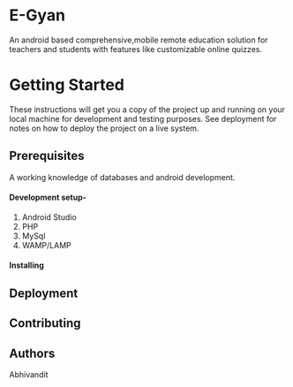 # E-Gyan
An android based comprehensive,mobile remote education solution for teachers and students with features like customizable online quizzes.

# Getting Started

These instructions will get you a copy of the project up and running on your local machine for development and testing purposes. See deployment for notes on how to deploy the project on a live system.

## Prerequisites ##
A working knowledge of databases and android development. 
#### Development setup- ####
1. Android Studio  
2. PHP  
3. MySql  
4. WAMP/LAMP  

#### Installing ####
## Deployment ##
## Contributing ##
## Authors ##
Abhivandit



